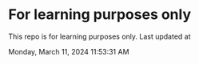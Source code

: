 # For learning purposes only
This repo is for learning purposes only.
Last updated at

Monday, March 11, 2024 11:53:31 AM

